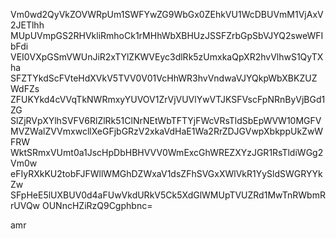 Vm0wd2QyVkZOVWRpUm1SWFYwZG9WbGx0ZEhkVU1WcDBUVmM1VjAxV2JETlhh
MUpUVmpGS2RHVkliRmhoCk1rMHhWbXBHUzJSSFZrbGpSbVJYQ2sweWFIbFdi
VEI0VXpGSmVWUnJiR2xTYlZKWVEyc3dlRk5zUmxkaQpXR2hvVlhwS1QyTXha
SFZTYkdScFVteHdXVkV5TVV0V01VcHhWR3hvVndwaVJYQkpWbXBKZUZWdFZs
ZFUKYkd4cVVqTkNWRmxyYUVOV1ZrVjVUVlYwVTJKSFVscFpNRnByVjBGd1ZG
SlZjRVpXYlhSVFV6RlZlRk51ClNrNEtWbTFTYjFWcVRsTldSbEpWVW10MGFV
MVZWalZVVmxwcllXeGFjbGRzV2xkaVdHaE1Wa2RrZDJGVwpXbkppUkZwWFRW
WktSRmxVUmt0a1JscHpDbHBHVVV0WmExcGhWREZXYzJGR1RsTldiWGg2Vm0w
eFIyRXkKU2tobFJFWllWMGhDZWxaV1dsZFhSVGxXWlVkR1YySldSWGRYYkZw
SFpHeE5lUXBUV0d4aFUwVkdURkV5Ck5XdGlWMUpTVUZRd1MwTnRWbmRrUVQw
OUNncHZiRzQ9Cgphbnc=

amr